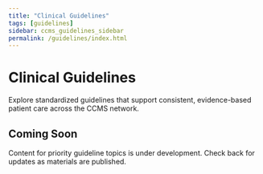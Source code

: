 ```yaml
---
title: "Clinical Guidelines"
tags: [guidelines]
sidebar: ccms_guidelines_sidebar
permalink: /guidelines/index.html
---
```


# Clinical Guidelines

Explore standardized guidelines that support consistent, evidence-based patient care across the CCMS network.

## Coming Soon

Content for priority guideline topics is under development. Check back for updates as materials are published.
